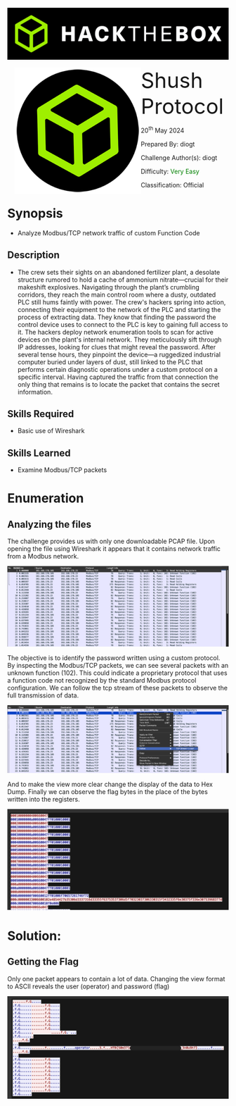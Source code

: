 ![img](assets/banner.png)

<img src='assets/htb.png' style='margin-left: 20px; zoom: 80%;' align=left /> <font size='10'>Shush Protocol</font>

20<sup>th</sup> May 2024

Prepared By: diogt

Challenge Author(s): diogt

Difficulty: <font color=green>Very Easy</font>

Classification: Official

# Synopsis

- Analyze Modbus/TCP network traffic of custom Function Code

## Description

- The crew sets their sights on an abandoned fertilizer plant, a desolate structure rumored to hold a cache of ammonium nitrate—crucial for their makeshift explosives. Navigating through the plant’s crumbling corridors, they reach the main control room where a dusty, outdated PLC still hums faintly with power. The crew's hackers spring into action, connecting their equipment to the network of the PLC and starting the process of extracting data. They know that finding the password the control device uses to connect to the PLC is key to gaining full access to it. The hackers deploy network enumeration tools to scan for active devices on the plant's internal network. They meticulously sift through IP addresses, looking for clues that might reveal the password. After several tense hours, they pinpoint the device—a ruggedized industrial computer buried under layers of dust, still linked to the PLC that performs certain diagnostic operations under a custom protocol on a specific interval. Having captured the traffic from that connection the only thing that remains is to locate the packet that contains the secret information.

## Skills Required

- Basic use of Wireshark

## Skills Learned

- Examine Modbus/TCP packets

# Enumeration

## Analyzing the files

The challenge provides us with only one downloadable PCAP file. Upon opening the file using Wireshark it appears that it contains network traffic from a Modbus network.

![wireshark_1](assets/wireshark_1.png)

The objective is to identify the password written using a custom protocol. By inspecting the Modbus/TCP packets, we can see several packets with an unknown function (102). This could indicate a proprietary protocol that uses a function code not recognized by the standard Modbus protocol configuration. We can follow the tcp stream of these packets to observe the full transmission of data.

![tcp_stream](assets/tcp_stream.png)

And to make the view more clear change the display of the data to Hex Dump. Finally we can observe the flag bytes in the place of the bytes written into the registers.

![raw](assets/raw.png)

# Solution: 

## Getting the Flag

Only one packet appears to contain a lot of data. Changing the view format to ASCII reveals the user (operator) and password (flag)

![flag](assets/flag.png)
